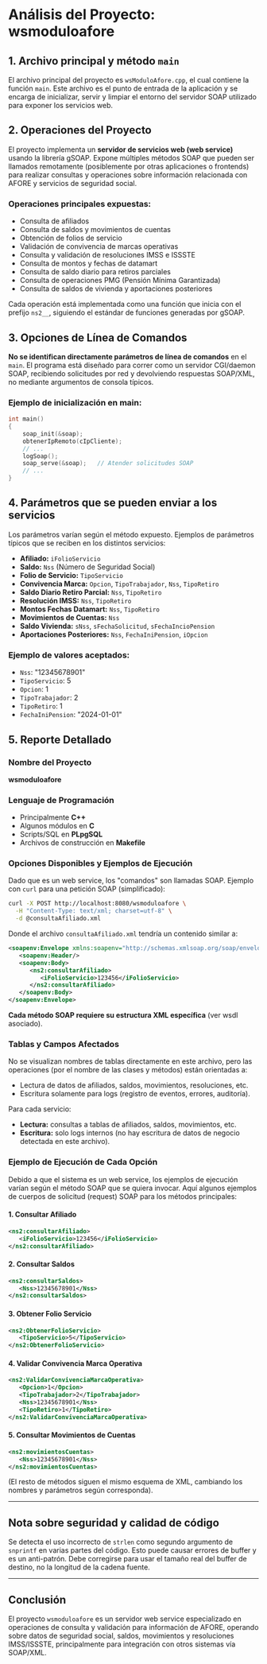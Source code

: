 # Análisis del Proyecto: wsmoduloafore

## 1. Archivo principal y método `main`

El archivo principal del proyecto es `wsModuloAfore.cpp`, el cual contiene la función `main`. Este archivo es el punto de entrada de la aplicación y se encarga de inicializar, servir y limpiar el entorno del servidor SOAP utilizado para exponer los servicios web.

## 2. Operaciones del Proyecto

El proyecto implementa un **servidor de servicios web (web service)** usando la librería gSOAP. Expone múltiples métodos SOAP que pueden ser llamados remotamente (posiblemente por otras aplicaciones o frontends) para realizar consultas y operaciones sobre información relacionada con AFORE y servicios de seguridad social.

### Operaciones principales expuestas:

- Consulta de afiliados
- Consulta de saldos y movimientos de cuentas
- Obtención de folios de servicio
- Validación de convivencia de marcas operativas
- Consulta y validación de resoluciones IMSS e ISSSTE
- Consulta de montos y fechas de datamart
- Consulta de saldo diario para retiros parciales
- Consulta de operaciones PMG (Pensión Mínima Garantizada)
- Consulta de saldos de vivienda y aportaciones posteriores

Cada operación está implementada como una función que inicia con el prefijo `ns2__`, siguiendo el estándar de funciones generadas por gSOAP.

## 3. Opciones de Línea de Comandos

**No se identifican directamente parámetros de línea de comandos** en el `main`. El programa está diseñado para correr como un servidor CGI/daemon SOAP, recibiendo solicitudes por red y devolviendo respuestas SOAP/XML, no mediante argumentos de consola típicos.

### Ejemplo de inicialización en main:

```c++
int main()
{
	soap_init(&soap);
	obtenerIpRemoto(cIpCliente);
	// ...
	logSoap();
	soap_serve(&soap);	 // Atender solicitudes SOAP
	// ...
}
```

## 4. Parámetros que se pueden enviar a los servicios

Los parámetros varían según el método expuesto. Ejemplos de parámetros típicos que se reciben en los distintos servicios:

- **Afiliado:** `iFolioServicio`
- **Saldo:** `Nss` (Número de Seguridad Social)
- **Folio de Servicio:** `TipoServicio`
- **Convivencia Marca:** `Opcion`, `TipoTrabajador`, `Nss`, `TipoRetiro`
- **Saldo Diario Retiro Parcial:** `Nss`, `TipoRetiro`
- **Resolución IMSS:** `Nss`, `TipoRetiro`
- **Montos Fechas Datamart:** `Nss`, `TipoRetiro`
- **Movimientos de Cuentas:** `Nss`
- **Saldo Vivienda:** `sNss`, `sFechaSolicitud`, `sFechaIncioPension`
- **Aportaciones Posteriores:** `Nss`, `FechaIniPension`, `iOpcion`

### Ejemplo de valores aceptados:

- `Nss`: "12345678901"
- `TipoServicio`: 5
- `Opcion`: 1
- `TipoTrabajador`: 2
- `TipoRetiro`: 1
- `FechaIniPension`: "2024-01-01"

## 5. Reporte Detallado

### Nombre del Proyecto

**wsmoduloafore**

### Lenguaje de Programación

- Principalmente **C++**
- Algunos módulos en **C**
- Scripts/SQL en **PLpgSQL**
- Archivos de construcción en **Makefile**

### Opciones Disponibles y Ejemplos de Ejecución

Dado que es un web service, los "comandos" son llamadas SOAP. Ejemplo con `curl` para una petición SOAP (simplificado):

```bash
curl -X POST http://localhost:8080/wsmoduloafore \
  -H "Content-Type: text/xml; charset=utf-8" \
  -d @consultaAfiliado.xml
```

Donde el archivo `consultaAfiliado.xml` tendría un contenido similar a:

```xml
<soapenv:Envelope xmlns:soapenv="http://schemas.xmlsoap.org/soap/envelope/" xmlns:ns2="http://wsmoduloafore/">
   <soapenv:Header/>
   <soapenv:Body>
      <ns2:consultarAfiliado>
         <iFolioServicio>123456</iFolioServicio>
      </ns2:consultarAfiliado>
   </soapenv:Body>
</soapenv:Envelope>
```

**Cada método SOAP requiere su estructura XML específica** (ver wsdl asociado).

### Tablas y Campos Afectados

No se visualizan nombres de tablas directamente en este archivo, pero las operaciones (por el nombre de las clases y métodos) están orientadas a:

- Lectura de datos de afiliados, saldos, movimientos, resoluciones, etc.
- Escritura solamente para logs (registro de eventos, errores, auditoría).

Para cada servicio:
- **Lectura:** consultas a tablas de afiliados, saldos, movimientos, etc.
- **Escritura:** solo logs internos (no hay escritura de datos de negocio detectada en este archivo).

### Ejemplo de Ejecución de Cada Opción

Debido a que el sistema es un web service, los ejemplos de ejecución varían según el método SOAP que se quiera invocar. Aquí algunos ejemplos de cuerpos de solicitud (request) SOAP para los métodos principales:

#### 1. Consultar Afiliado

```xml
<ns2:consultarAfiliado>
   <iFolioServicio>123456</iFolioServicio>
</ns2:consultarAfiliado>
```

#### 2. Consultar Saldos

```xml
<ns2:consultarSaldos>
   <Nss>12345678901</Nss>
</ns2:consultarSaldos>
```

#### 3. Obtener Folio Servicio

```xml
<ns2:ObtenerFolioServicio>
   <TipoServicio>5</TipoServicio>
</ns2:ObtenerFolioServicio>
```

#### 4. Validar Convivencia Marca Operativa

```xml
<ns2:ValidarConvivenciaMarcaOperativa>
   <Opcion>1</Opcion>
   <TipoTrabajador>2</TipoTrabajador>
   <Nss>12345678901</Nss>
   <TipoRetiro>1</TipoRetiro>
</ns2:ValidarConvivenciaMarcaOperativa>
```

#### 5. Consultar Movimientos de Cuentas

```xml
<ns2:movimientosCuentas>
   <Nss>12345678901</Nss>
</ns2:movimientosCuentas>
```

(El resto de métodos siguen el mismo esquema de XML, cambiando los nombres y parámetros según corresponda).

---

## Nota sobre seguridad y calidad de código

Se detecta el uso incorrecto de `strlen` como segundo argumento de `snprintf` en varias partes del código. Esto puede causar errores de buffer y es un anti-patrón. Debe corregirse para usar el tamaño real del buffer de destino, no la longitud de la cadena fuente.

---

## Conclusión

El proyecto `wsmoduloafore` es un servidor web service especializado en operaciones de consulta y validación para información de AFORE, operando sobre datos de seguridad social, saldos, movimientos y resoluciones IMSS/ISSSTE, principalmente para integración con otros sistemas vía SOAP/XML.
